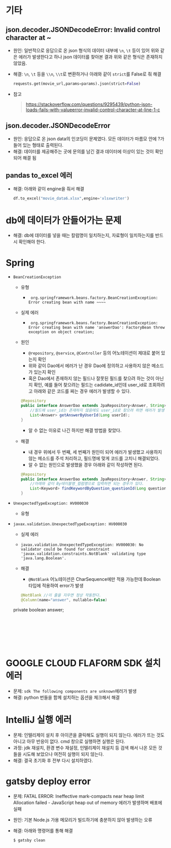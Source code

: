 # 기타

## json.decoder.JSONDecodeError: Invalid control character at ~

- 원인: 일반적으로 응답으로 온 json 형식의 데이터 내부에 `\n`, `\t` 등이 있어 위와 같은 에러가 발생한다고 하나 json 데이터를 찾아본 결과 위와 같은 형식은 존재하지 않았음. 

- 해결: `\n`, `\t` 등을 `\\n`, `\\t`로 변환하거나 아래와 같이 `strict`를 False로 줘 해결

  ```python
  requests.get(movie_url,params=params).json(strict=False)
  ```

- 참고

  > https://stackoverflow.com/questions/9295439/python-json-loads-fails-with-valueerror-invalid-control-character-at-line-1-c



## json.decoder.JSONDecodeError

- 원인: 응답으로 온 json data의 인코딩이 문제였다. 모든 데이터가 마름모 안에 ?가 들어 있는 형태로 출력된다.
- 해결: 데이터를 제공해주는 곳에 문의를 남긴 결과 데이터에 이상이 있는 것이 확인되어 해결 됨





## pandas to_excel 에러

- 해결: 아래와 같이 engine을 줘서 해결

  ```python
  df.to_excel("movie_data6.xlsx",engine='xlsxwriter')
  ```

  



# db에 데이터가 안들어가는 문제

- 해결: db에 데이터를 넣을 때는 칼럼명이 일치하는지, 자료형이 일치하는지를 반드시 확인해야 한다.









# Spring

- `BeanCreationException`
  - 유형
    
    - ` org.springframework.beans.factory.BeanCreationException: Error creating bean with name ~~~~`
    
  - 실제 에러 
    
    - ` org.springframework.beans.factory.BeanCreationException: Error creating bean with name 'answerDao': FactoryBean threw exception on object creation;`
    
  - 원인
    - `@repository`, `@service`, `@Controller` 등의 어노테이션이 제대로 붙어 있는지 확인
    - 위와 같이 Dao에서 에러가 난 경우 Dao에 정의하고 사용하지 않은 메소드가 있는지 확인
    - 혹은 Dao에서 존재하지 않는 필드나 잘못된 필드를 찾으려 하는 것이 아닌지 확인, 예를 들어 찾으려는 필드는 cadidate_id인데 user_id로 조회하려고 아래와 같은 코드를 짜는 경우 에러가 발생할 수 있다.
    
    ```java
    @Repository
    public interface AnswerDao extends JpaRepository<Answer, String> {
        //필드에 user_id는 존재하지 않음에도 user_id로 찾으려 하면 에러가 발생
        List<Answer> getAnswerByUserId(Long userId);
    }
    ```
  
    - 알 수 없는 이유로 나긴 하지만 해결 방법을 찾았다.
    
  - 해결
    
    - 내 경우 위에서 두 번째, 세 번째가 원인이 되어 에러가 발생했고 사용하지 않는 메소드를 주석 처리하고, 필드명에 맞게 코드를 고치니 해결되었다.
    - 알 수 없는 원인으로 발생했을 경우 아래와 같이 작성하면 된다.
    
    ```java
    @Repository
    public interface AnswerDao extends JpaRepository<Answer, String> {
        //아래와 같이 By테이블명_컬럼명으로 입력하면 되는 경우가 있다.
    	List<Keyword> findKeywordByQuestion_questionId(Long questionId);
    }
    ```
    
    
  
  
  
  



- `UnexpectedTypeException: HV000030`

  - 유형
  
- `javax.validation.UnexpectedTypeException: HV000030`
  
  - 실제 에러
  
  - `javax.validation.UnexpectedTypeException: HV000030: No validator could be found for constraint 'javax.validation.constraints.NotBlank' validating type 'java.lang.Boolean'.`
  
  - 해결

    - `@NotBlank` 어노테이션은 CharSequence에만 적용 가능한데 Boolean 타입에 적용하여 error가 발생
  
    ```java
    @NotBlank //이 줄을 지우면 정상 작동한다.
    @Column(name="answer", nullable=false)
  private boolean answer;
    ```
  
    





# GOOGLE CLOUD FLAFORM SDK 설치 에러

- 문제: `sdk The following components are unknown`에러가 발생
- 해결: python 번들을 함께 설치하는 옵션을 체크해서 해결





# IntelliJ 실행 에러

- 문제: 인텔리제이 설치 후 아이콘을 클릭해도 실행이 되지 않는다. 에러가 뜨는 것도 아니고 아무 반응이 없다. cmd 창으로 실행하면 실행은 된다.
- 과정: jdk 재설치, 환경 변수 재설정, 인텔리제이 재설치 등 검색 해서 나온 모든 것들을 시도해 보았으나 여전히 실행이 되지 않는다.
- 해결: 결국 초기화 후 전부 다시 설치하였다.





# gatsby deploy error

- 문제: FATAL ERROR: Ineffective mark-compacts near heap limit Allocation failed - JavaScript heap out of memory 에러가 발생하며 배포에 실패

- 원인: 기본 Node.js 가용 메모리가 빌드하기에 충분하지 않아 발생하는 오류

- 해결: 아래와 명령어를 통해 해결

  ```bash
  $ gatsby clean
  ```
  
  

  ```json
  
  ```
  
  